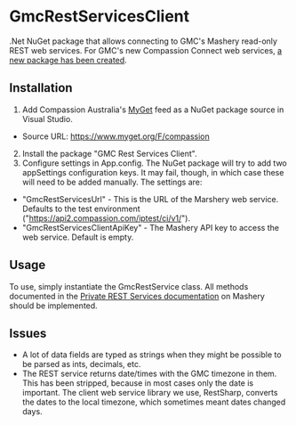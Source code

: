 # GmcRestServicesClient

.Net NuGet package that allows connecting to GMC's Mashery read-only REST web services. For GMC's new Compassion Connect web services, [a new package has been created](https://github.com/Compassion/CompassionConnectClient).

## Installation
1. Add Compassion Australia's [MyGet](https://www.myget.org/") feed as a NuGet package source in Visual Studio.
  - Source URL: https://www.myget.org/F/compassion
2. Install the package "GMC Rest Services Client".
3. Configure settings in App.config. The NuGet package will try to add two appSettings configuration keys. It may fail, though, in which case these will need to be added manually. The settings are:
  - "GmcRestServicesUrl" - This is the URL of the Marshery web service. Defaults to the test environment ("https://api2.compassion.com/iptest/ci/v1/").
  - "GmcRestServicesClientApiKey" - The Mashery API key to access the web service. Default is empty.

## Usage

To use, simply instantiate the GmcRestService class. All methods documented in the [Private REST Services documentation](http://developer.compassion.com/docs/read/private_cornerstone_test) on Mashery should be implemented. 

## Issues

 - A lot of data fields are typed as strings when they might be possible to be parsed as ints, decimals, etc. 
 - The REST service returns date/times with the GMC timezone in them. This has been stripped, because in most cases only the date is important. The client web service library we use, RestSharp, converts the dates to the local timezone, which sometimes meant dates changed days. 
